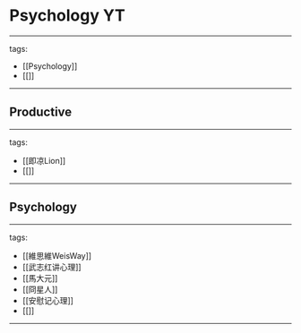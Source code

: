 # Psychology YT

---
tags:
  - [[Psychology]]
  - [[]]
---

## Productive
---
tags:
  - [[即凉Lion]]
  - [[]]
---

## Psychology
---
tags:
  - [[維思維WeisWay]]
  - [[武志红讲心理]]
  - [[馬大元]]
  - [[冏星人]]
  - [[安慰记心理]]
  - [[]]
---
